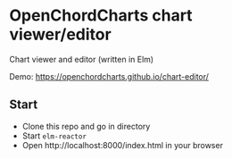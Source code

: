 # OpenChordCharts chart viewer/editor

Chart viewer and editor (written in Elm)

Demo: https://openchordcharts.github.io/chart-editor/

## Start

- Clone this repo and go in directory
- Start `elm-reactor`
- Open http://localhost:8000/index.html in your browser
